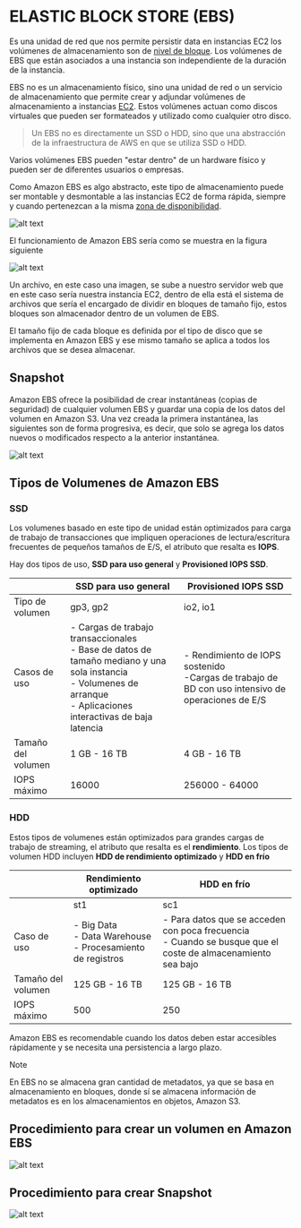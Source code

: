 # ELASTIC BLOCK STORE (EBS)

Es una unidad de red que nos permite persistir data en instancias EC2 los volúmenes de almacenamiento son de [nivel de bloque](../definiciones/tipo-almacenamiento.md). Los volúmenes de EBS que están asociados a una instancia son independiente de la duración de la instancia.

EBS no es un almacenamiento físico, sino una unidad de red o un servicio de almacenamiento que permite crear y adjundar volúmenes de almacenamiento a instancias [EC2](../SECCION%202/ec2.md). Estos volúmenes actuan como discos virtuales que pueden ser formateados y utilizado como cualquier otro disco.

> Un EBS no es directamente un SSD o HDD, sino que una abstracción de la infraestructura de AWS en que se utiliza  SSD o HDD.

Varios volúmenes EBS pueden "estar dentro" de un hardware físico y pueden ser de diferentes usuarios o empresas.

Como Amazon EBS es algo abstracto, este tipo de almacenamiento puede ser montable y desmontable a las instancias EC2 de forma rápida, siempre y cuando pertenezcan a la misma [zona de disponibilidad](../definiciones/zona-disp.md).

![alt text](../src/ec2-ebs.png)

El funcionamiento de Amazon EBS sería como se muestra en la figura siguiente

![alt text](../src/proc-ebs.png)

Un archivo, en este caso una imagen, se sube a nuestro servidor web que en este caso sería nuestra instancia EC2, dentro de ella está el sistema de archivos que sería el encargado de dividir en bloques de tamaño fijo, estos bloques son almacenador dentro de un volumen de EBS.

El tamaño fijo de cada bloque es definida por el tipo de disco que se implementa en Amazon EBS y ese mismo tamaño se aplica a todos los archivos que se desea almacenar.

## Snapshot

Amazon EBS ofrece la posibilidad de crear instantáneas (copias de seguridad) de cualquier volumen EBS y guardar una copia de los datos del volumen en Amazon S3. Una vez creada la primera instantánea, las siguientes son de forma progresiva, es decir, que solo se agrega los datos nuevos o modificados respecto a la anterior instantánea.

![alt text](../src/snapshot.png)

## Tipos de Volumenes de Amazon EBS

### SSD

Los volumenes basado en este tipo de unidad están optimizados para carga de trabajo de transacciones que impliquen operaciones de lectura/escritura frecuentes de pequeños tamaños de E/S, el atributo que resalta es **IOPS**.

Hay dos tipos de uso, **SSD para uso general** y **Provisioned IOPS SSD**.

||SSD para uso general|Provisioned IOPS SSD|
|---|---|---|
|Tipo de volumen|gp3, gp2|io2, io1 |
|Casos de uso|- Cargas de trabajo transaccionales <br> - Base de datos de tamaño mediano y una sola instancia <br> - Volumenes de arranque <br> - Aplicaciones interactivas de baja latencia|- Rendimiento de IOPS sostenido <br> -Cargas de trabajo de BD con uso intensivo de operaciones de E/S|
|Tamaño del volumen| 1 GB - 16 TB|4 GB - 16 TB|
|IOPS máximo|16000|256000 - 64000|

### HDD

Estos tipos de volumenes están optimizados para grandes cargas de trabajo de streaming, el atributo que resalta es el **rendimiento**.
Los tipos de volumen HDD incluyen **HDD de rendimiento optimizado** y **HDD en frío**

||Rendimiento optimizado|HDD en frío|
|---|---|---|
||st1|sc1|
|Caso de uso|- Big Data <br> - Data Warehouse <br> - Procesamiento de registros|- Para datos que se acceden con poca frecuencia <br> - Cuando se busque que el coste de almacenamiento sea bajo|
|Tamaño del volumen|125 GB - 16 TB|125 GB - 16 TB|
|IOPS máximo|500|250|


Amazon EBS es recomendable cuando los datos deben estar accesibles rápidamente y se necesita una persistencia a largo plazo.

>[!NOTE]
En EBS no se almacena gran cantidad de metadatos, ya que se basa en almacenamiento en bloques, donde sí se almacena información de metadatos es en los almacenamientos en objetos, Amazon S3.

## Procedimiento para crear un volumen en Amazon EBS

![alt text](../src/crear-ebs.png)

## Procedimiento para crear Snapshot

![alt text](../src/proc-snapshot.png)